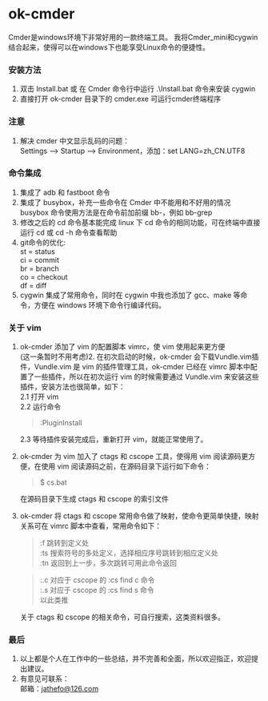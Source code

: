 # ok-cmder  
Cmder是windows环境下非常好用的一款终端工具。 
我将Cmder_mini和cygwin结合起来，使得可以在windows下也能享受Linux命令的便捷性。   
  
### 安装方法
1. 双击 Install.bat 或 在 Cmder 命令行中运行 .\Install.bat 命令来安装 cygwin  
2. 直接打开 ok-cmder 目录下的 cmder.exe 可运行cmder终端程序  

### 注意
1. 解决 cmder 中文显示乱码的问题：  
    Settings –> Startup –> Environment，添加：set LANG=zh_CN.UTF8
  
### 命令集成
1. 集成了 adb 和 fastboot 命令  
2. 集成了 busybox，补充一些命令在 Cmder 中不能用和不好用的情况 busybox 命令使用方法是在命令前加前缀 bb-，例如 bb-grep  
3. 修改之后的 cd 命令基本能完成 linux 下 cd 命令的相同功能，可在终端中直接运行 cd 或 cd -h 命令查看帮助  
4. git命令的优化:  
        st = status  
        ci = commit  
        br = branch  
        co = checkout  
        df = diff  
5. cygwin 集成了常用命令，同时在 cygwin 中我也添加了 gcc、make 等命令，方便在 windows 环境下命令行编译代码。  
  
### 关于 vim
1. ok-cmder 添加了 vim 的配置脚本 vimrc，使 vim 使用起来更方便  
(这一条暂时不用考虑)2. 在初次启动的时候，ok-cmder 会下载Vundle.vim插件，Vundle.vim 是 vim 的插件管理工具，ok-cmder 已经在 vimrc 脚本中配置了一些插件，所以在初次运行 vim 的时候需要通过 Vundle.vim 来安装这些插件，安装方法也很简单，如下：  
    2.1 打开 vim  
    2.2 运行命令

    > :PluginInstall

    2.3 等待插件安装完成后，重新打开 vim，就能正常使用了。  
3. ok-cmder 为 vim 加入了 ctags 和 cscope 工具，使得用 vim 阅读源码更方便，在使用 vim 阅读源码之前，在源码目录下运行如下命令：

    > $ cs.bat
  
    在源码目录下生成 ctags 和 cscope 的索引文件  
4. ok-cmder 将 ctags 和 cscope 常用命令做了映射，使命令更简单快捷，映射关系可在 vimrc 脚本中查看，常用命令如下：

    > :f       跳转到定义处  
    > :ts      搜索符号的多处定义，选择相应序号跳转到相应定义处  
    > :tn      返回到上一步，多次跳转可用此命令返回
  
    > :.c      对应于 cscope 的 :cs find c 命令  
    > :.s      对应于 cscope 的 :cs find s 命令  
    > 以此类推
  
    关于 ctags 和 cscope 的相关命令，可自行搜索，这类资料很多。  
  
### 最后
1. 以上都是个人在工作中的一些总结，并不完善和全面，所以欢迎指正，欢迎提出建议。  
2. 有意见可联系：  
    邮箱：jathefo@126.com
